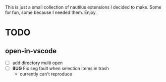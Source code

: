 This is just a small collection of nautilus extensions I decided to make.
Some for fun, some because I needed them. Enjoy.

# TODO
## open-in-vscode

- [ ] add directory multi open
- [ ] **BUG** Fix seg fault when selection items in trash
  - currently can't reproduce
